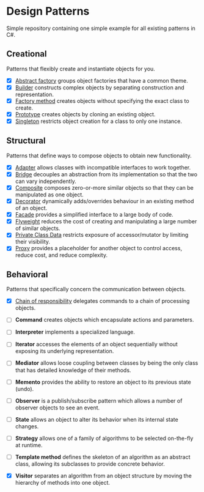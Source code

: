 # Design Patterns

Simple repository containing one simple example for all existing patterns in C#.


## Creational

Patterns that flexibly create and instantiate objects for you.

- [x] [Abstract factory](DesignPatterns/Creational/AbstractFactory.cs) groups object factories that have a common theme.
- [x] [Builder](DesignPatterns/Creational/Builder.cs) constructs complex objects by separating construction and representation.
- [x] [Factory method](DesignPatterns/Creational/FactoryMethod.cs) creates objects without specifying the exact class to create.
- [x] [Prototype](DesignPatterns/Creational/Prototype.cs) creates objects by cloning an existing object.
- [x] [Singleton](DesignPatterns/Creational/Singleton.cs) restricts object creation for a class to only one instance.

## Structural

Patterns that define ways to compose objects to obtain new functionality.
 
- [x] [Adapter](DesignPatterns/Structural/Adapter.cs) allows classes with incompatible interfaces to work together.
- [x] [Bridge](DesignPatterns/Structural/Bridge.cs) decouples an abstraction from its implementation so that the two can vary independently.
- [x] [Composite](DesignPatterns/Structural/Composite.cs) composes zero-or-more similar objects so that they can be manipulated as one object.
- [x] [Decorator](DesignPatterns/Structural/Decorator.cs) dynamically adds/overrides behaviour in an existing method of an object.
- [x] [Facade](DesignPatterns/Structural/Facade.cs) provides a simplified interface to a large body of code.
- [x] [Flyweight](DesignPatterns/Structural/Flyweight.cs) reduces the cost of creating and manipulating a large number of similar objects.
- [x] [Private Class Data](DesignPatterns/Structural/PrivateClassData.cs) restricts exposure of accessor/mutator by limiting their visibility.
- [x] [Proxy](DesignPatterns/Structural/Proxy.cs) provides a placeholder for another object to control access, reduce cost, and reduce complexity.

## Behavioral

Patterns that specifically concern the communication between objects.

- [x]  [Chain of responsibility](DesignPatterns/Behavioral/ChainOfResponsibility.cs) delegates commands to a chain of processing objects.
- [ ]  **Command** creates objects which encapsulate actions and parameters.
- [ ]  **Interpreter** implements a specialized language.
- [ ]  **Iterator** accesses the elements of an object sequentially without exposing its underlying representation.
- [ ]  **Mediator** allows loose coupling between classes by being the only class that has detailed knowledge of their methods.
- [ ]  **Memento** provides the ability to restore an object to its previous state (undo).
- [ ]  **Observer** is a publish/subscribe pattern which allows a number of observer objects to see an event.
- [ ]  **State** allows an object to alter its behavior when its internal state changes.
- [ ]  **Strategy** allows one of a family of algorithms to be selected on-the-fly at runtime.
- [ ]  **Template method** defines the skeleton of an algorithm as an abstract class, allowing its subclasses to provide concrete behavior.
- [x]  **Visitor** separates an algorithm from an object structure by moving the hierarchy of methods into one object.


